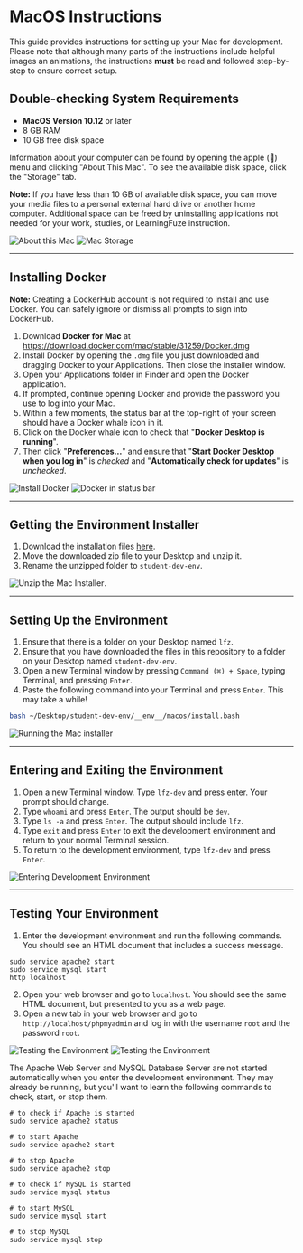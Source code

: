 # MacOS Instructions

This guide provides instructions for setting up your Mac for development. Please note that although many parts of the instructions include helpful images an animations, the instructions **must** be read and followed step-by-step to ensure correct setup.

## Double-checking System Requirements

- **MacOS Version 10.12** or later
- 8 GB RAM
- 10 GB free disk space

Information about your computer can be found by opening the apple () menu and clicking "About This Mac". To see the available disk space, click the "Storage" tab.

**Note:** If you have less than 10 GB of available disk space, you can move your media files to a personal external hard drive or another home computer. Additional space can be freed by uninstalling applications not needed for your work, studies, or LearningFuze instruction.

![About this Mac](__env__/macos/about-this-mac.png)
![Mac Storage](__env__/macos/about-this-mac.gif)

---

## Installing Docker

**Note:** Creating a DockerHub account is not required to install and use Docker. You can safely ignore or dismiss all prompts to sign into DockerHub.

1. Download **Docker for Mac** at <a href="https://download.docker.com/mac/stable/31259/Docker.dmg" _target="blank">https://download.docker.com/mac/stable/31259/Docker.dmg</a>
2. Install Docker by opening the `.dmg` file you just downloaded and dragging Docker to your Applications. Then close the installer window.
3. Open your Applications folder in Finder and open the Docker application.
4. If prompted, continue opening Docker and provide the password you use to log into your Mac.
5. Within a few moments, the status bar at the top-right of your screen should have a Docker whale icon in it.
6. Click on the Docker whale icon to check that "**Docker Desktop is running**".
7. Then click "**Preferences...**" and ensure that "**Start Docker Desktop when you log in**" is _checked_ and "**Automatically check for updates**" is _unchecked_.

![Install Docker](__env__/macos/install-docker-app.gif)
![Docker in status bar](__env__/macos/docker-in-status-bar.png)

---

## Getting the Environment Installer

1. Download the installation files <a href="https://github.com/Learning-Fuze/student-dev-env/archive/master.zip" target="_blank">here</a>.
2. Move the downloaded zip file to your Desktop and unzip it.
3. Rename the unzipped folder to `student-dev-env`.

![Unzip the Mac Installer](__env__/macos/download-installer.gif).

---

## Setting Up the Environment

1. Ensure that there is a folder on your Desktop named `lfz`.
2. Ensure that you have downloaded the files in this repository to a folder on your Desktop named `student-dev-env`.
3. Open a new Terminal window by pressing `Command (⌘) + Space`, typing Terminal, and pressing `Enter`.
4. Paste the following command into your Terminal and press `Enter`. This may take a while!

```bash
bash ~/Desktop/student-dev-env/__env__/macos/install.bash
```
![Running the Mac installer](__env__/macos/mac-install-command.gif)

---

## Entering and Exiting the Environment

1. Open a new Terminal window. Type `lfz-dev` and press enter. Your prompt should change.
2. Type `whoami` and press `Enter`. The output should be `dev`.
3. Type `ls -a` and press `Enter`. The output should include `lfz`.
4. Type `exit` and press `Enter` to exit the development environment and return to your normal Terminal session.
5. To return to the development environment, type `lfz-dev` and press `Enter`.

![Entering Development Environment](__env__/macos/entering-dev-env.gif)

---

## Testing Your Environment

1. Enter the development environment and run the following commands. You should see an HTML document that includes a success message.
```shell
sudo service apache2 start
sudo service mysql start
http localhost
```
2. Open your web browser and go to `localhost`. You should see the same HTML document, but presented to you as a web page.
3. Open a new tab in your web browser and go to `http://localhost/phpmyadmin` and log in with the username `root` and the password `root`.

![Testing the Environment](__env__/macos/test-env.gif)
![Testing the Environment](__env__/macos/env-web.gif)

The Apache Web Server and MySQL Database Server are not started automatically when you enter the development environment. They may already be running, but you'll want to learn the following commands to check, start, or stop them.

```shell
# to check if Apache is started
sudo service apache2 status

# to start Apache
sudo service apache2 start

# to stop Apache
sudo service apache2 stop

# to check if MySQL is started
sudo service mysql status

# to start MySQL
sudo service mysql start

# to stop MySQL
sudo service mysql stop
```
